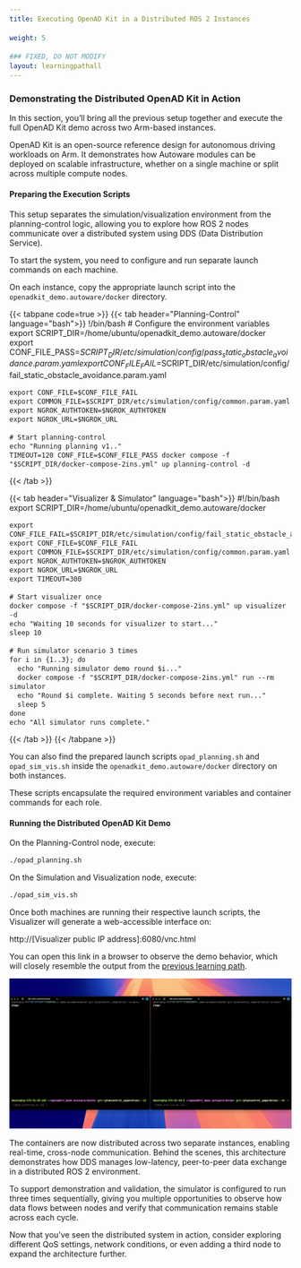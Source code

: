 ```yaml
---
title: Executing OpenAD Kit in a Distributed ROS 2 Instances

weight: 5

### FIXED, DO NOT MODIFY
layout: learningpathall
---
```


### Demonstrating the Distributed OpenAD Kit in Action

In this section, you’ll bring all the previous setup together and execute the full OpenAD Kit demo across two Arm-based instances.

OpenAD Kit is an open-source reference design for autonomous driving workloads on Arm. 
It demonstrates how Autoware modules can be deployed on scalable infrastructure, whether on a single machine or split across multiple compute nodes.

#### Preparing the Execution Scripts

This setup separates the simulation/visualization environment from the planning-control logic, allowing you to explore how ROS 2 nodes communicate over a distributed system using DDS (Data Distribution Service).

To start the system, you need to configure and run separate launch commands on each machine.

On each instance, copy the appropriate launch script into the `openadkit_demo.autoware/docker` directory.

{{< tabpane code=true >}}
  {{< tab header="Planning-Control" language="bash">}}
    !/bin/bash
    # Configure the environment variables
    export SCRIPT_DIR=/home/ubuntu/openadkit_demo.autoware/docker
    export CONF_FILE_PASS=$SCRIPT_DIR/etc/simulation/config/pass_static_obstacle_avoidance.param.yaml
    export CONF_FILE_FAIL=$SCRIPT_DIR/etc/simulation/config/fail_static_obstacle_avoidance.param.yaml

    export CONF_FILE=$CONF_FILE_FAIL
    export COMMON_FILE=$SCRIPT_DIR/etc/simulation/config/common.param.yaml
    export NGROK_AUTHTOKEN=$NGROK_AUTHTOKEN
    export NGROK_URL=$NGROK_URL

    # Start planning-control
    echo "Running planning v1.."
    TIMEOUT=120 CONF_FILE=$CONF_FILE_PASS docker compose -f "$SCRIPT_DIR/docker-compose-2ins.yml" up planning-control -d  
  {{< /tab >}}
  
  {{< tab header="Visualizer & Simulator" language="bash">}}
    #!/bin/bash
    export SCRIPT_DIR=/home/ubuntu/openadkit_demo.autoware/docker

    export CONF_FILE_FAIL=$SCRIPT_DIR/etc/simulation/config/fail_static_obstacle_avoidance.param.yaml
    export CONF_FILE=$CONF_FILE_FAIL
    export COMMON_FILE=$SCRIPT_DIR/etc/simulation/config/common.param.yaml
    export NGROK_AUTHTOKEN=$NGROK_AUTHTOKEN
    export NGROK_URL=$NGROK_URL
    export TIMEOUT=300

    # Start visualizer once
    docker compose -f "$SCRIPT_DIR/docker-compose-2ins.yml" up visualizer -d
    echo "Waiting 10 seconds for visualizer to start..."
    sleep 10

    # Run simulator scenario 3 times
    for i in {1..3}; do
      echo "Running simulator demo round $i..."
      docker compose -f "$SCRIPT_DIR/docker-compose-2ins.yml" run --rm simulator
      echo "Round $i complete. Waiting 5 seconds before next run..."
      sleep 5
    done
    echo "All simulator runs complete." 
  {{< /tab >}}
{{< /tabpane >}}

You can also find the prepared launch scripts `opad_planning.sh` and `opad_sim_vis.sh` inside the `openadkit_demo.autoware/docker` directory on both instances.

These scripts encapsulate the required environment variables and container commands for each role.

#### Running the Distributed OpenAD Kit Demo

On the Planning-Control node, execute:

```bash
./opad_planning.sh
```

On the Simulation and Visualization node, execute:

```bash
./opad_sim_vis.sh
```


Once both machines are running their respective launch scripts, the Visualizer will generate a web-accessible interface on:

http://[Visualizer public IP address]:6080/vnc.html

You can open this link in a browser to observe the demo behavior, which will closely resemble the output from the [previous learning path](http://learn.arm.com/learning-paths/automotive/openadkit1_container/4_run_openadkit/). 

![img3 alt-text#center](split_aws_run.gif "Figure 4: Simulation")

The containers are now distributed across two separate instances, enabling real-time, cross-node communication.
Behind the scenes, this architecture demonstrates how DDS manages low-latency, peer-to-peer data exchange in a distributed ROS 2 environment.

To support demonstration and validation, the simulator is configured to run three times sequentially, giving you multiple opportunities to observe how data flows between nodes and verify that communication remains stable across each cycle.

Now that you’ve seen the distributed system in action, consider exploring different QoS settings, network conditions, or even adding a third node to expand the architecture further.
